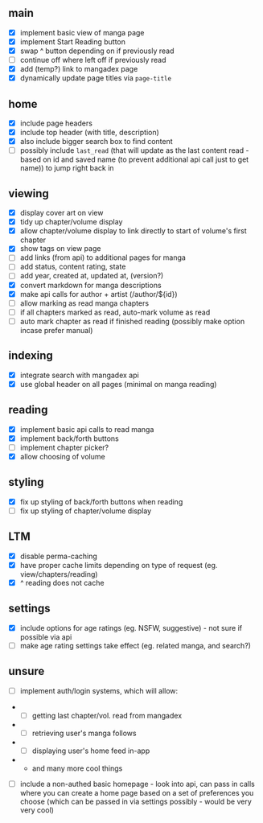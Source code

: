 ## main

- [x] implement basic view of manga page
- [x] implement Start Reading button
- [x] swap ^ button depending on if previously read
- [ ] continue off where left off if previously read
- [x] add (temp?) link to mangadex page
- [x] dynamically update page titles via `page-title`

## home

- [x] include page headers
- [x] include top header (with title, description)
- [x] also include bigger search box to find content
- [ ] possibly include `last_read` (that will update as the last content read - based on id and saved name (to prevent additional api call just to get name)) to jump right back in

## viewing

- [x] display cover art on view
- [x] tidy up chapter/volume display
- [x] allow chapter/volume display to link directly to start of volume's first chapter
- [x] show tags on view page
- [ ] add links (from api) to additional pages for manga
- [ ] add status, content rating, state
- [ ] add year, created at, updated at, (version?)
- [x] convert markdown for manga descriptions
- [x] make api calls for author + artist (/author/${id})
- [ ] allow marking as read manga chapters
- [ ] if all chapters marked as read, auto-mark volume as read
- [ ] auto mark chapter as read if finished reading (possibly make option incase prefer manual)

## indexing

- [x] integrate search with mangadex api
- [x] use global header on all pages (minimal on manga reading)

## reading

- [x] implement basic api calls to read manga
- [x] implement back/forth buttons
- [ ] implement chapter picker?
- [x] allow choosing of volume

## styling

- [x] fix up styling of back/forth buttons when reading
- [ ] fix up styling of chapter/volume display

## LTM

- [x] disable perma-caching
- [x] have proper cache limits depending on type of request (eg. view/chapters/reading)
- [x] ^ reading does not cache

## settings

- [x] include options for age ratings (eg. NSFW, suggestive) - not sure if possible via api
- [ ] make age rating settings take effect (eg. related manga, and search?)

## unsure

- [ ] implement auth/login systems, which will allow:
- - [ ] getting last chapter/vol. read from mangadex
- - [ ] retrieving user's manga follows
- - [ ] displaying user's home feed in-app
- - and many more cool things
- [ ] include a non-authed basic homepage - look into api, can pass in calls where you can create a home page based on a set of preferences you choose (which can be passed in via settings possibly - would be very very cool)